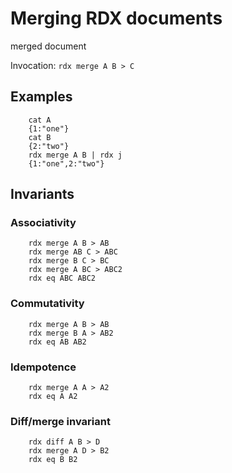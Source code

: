 #   Merging RDX documents

merged document

Invocation: `rdx merge A B > C`

##  Examples

````
    cat A
    {1:"one"}
    cat B
    {2:"two"}
    rdx merge A B | rdx j
    {1:"one",2:"two"}
````

##  Invariants

### Associativity

````
    rdx merge A B > AB 
    rdx merge AB C > ABC
    rdx merge B C > BC
    rdx merge A BC > ABC2
    rdx eq ABC ABC2
````

### Commutativity 

````
    rdx merge A B > AB 
    rdx merge B A > AB2
    rdx eq AB AB2
````

### Idempotence

````
    rdx merge A A > A2 
    rdx eq A A2
````

### Diff/merge invariant

````
    rdx diff A B > D
    rdx merge A D > B2
    rdx eq B B2
````

